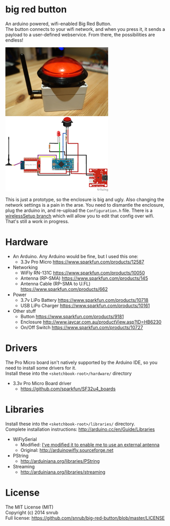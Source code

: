 big red button
==============

An arduino powered, wifi-enabled Big Red Button.   
The button connects to your wifi network, and when you press it, it sends a payload to a user-defined webservice. From there, the possibilities are endless!

![Button](https://github.com/snrub/big-red-button/raw/master/button.jpg)&nbsp;
![Schematics - small](https://github.com/snrub/big-red-button/raw/master/schematics/BigRedButton_sml.png)

This is just a prototype, so the enclosure is big and ugly. Also changing the network settings is a pain in the arse. You need to dismantle the enclosure, plug the arduino in, and re-upload the `Configuration.h` file. There is a [wirelessSetup branch](https://github.com/snrub/big-red-button/tree/wirelessSetup) which will allow you to edit that config over wifi. That's still a work in progress.

# Hardware

  * An Arduino. Any Arduino would be fine, but I used this one:
    * 3.3v Pro Micro https://www.sparkfun.com/products/12587
  * Networking
    * WiFly RN-131C https://www.sparkfun.com/products/10050
    * Antenna (RP-SMA) https://www.sparkfun.com/products/145
    * Antenna Cable (RP-SMA to U.FL) https://www.sparkfun.com/products/662
  * Power
    * 3.7v LiPo Battery https://www.sparkfun.com/products/10718
    * USB LiPo Charger https://www.sparkfun.com/products/10161
  * Other stuff
    * Button https://www.sparkfun.com/products/9181
    * Enclosure http://www.jaycar.com.au/productView.asp?ID=HB6230
    * On/Off Switch https://www.sparkfun.com/products/10727

# Drivers

The Pro Micro board isn't natively supported by the Arduino IDE, so you need to install some drivers for it.   
Install these into the `<sketchbook-root>/hardware/` directory

  * 3.3v Pro Micro Board driver
    * https://github.com/sparkfun/SF32u4_boards

# Libraries

Install these into the `<sketchbook-root>/libraries/` directory.   
Complete installation instructions: http://arduino.cc/en/Guide/Libraries

  * WiFlySerial
    * Modified: [I've modified it to enable me to use an external antenna](https://github.com/snrub/big-red-button/tree/master/src/libraries/WiFlySerial)
    * Original: http://arduinowifly.sourceforge.net
  * PString
    * http://arduiniana.org/libraries/PString
  * Streaming
    * http://arduiniana.org/libraries/streaming

# License

The MIT License (MIT)   
Copyright (c) 2014 snrub   
Full license: https://github.com/snrub/big-red-button/blob/master/LICENSE

